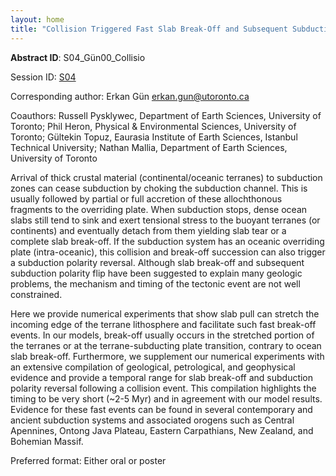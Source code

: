 ```yaml
---
layout: home
title: "Collision Triggered Fast Slab Break-Off and Subsequent Subduction Polarity Reversal"
---
```



**Abstract ID**: S04_Gün00_Collisio

Session ID: [S04](.)

Corresponding author: Erkan Gün <a href="mailto:erkan.gun@utoronto.ca">erkan.gun@utoronto.ca</a>

Coauthors: Russell Pysklywec, Department of Earth Sciences, University of Toronto; Phil Heron, Physical & Environmental Sciences, University of Toronto; Gültekin Topuz, Eaurasia Institute of Earth Sciences, Istanbul Technical University; Nathan Mallia, Department of Earth Sciences, University of Toronto 

Arrival of thick crustal material (continental/oceanic terranes) to subduction zones can cease subduction by choking the subduction channel. This is usually followed by partial or full accretion of these allochthonous fragments to the overriding plate. When subduction stops, dense ocean slabs still tend to sink and exert tensional stress to the buoyant terranes (or continents) and eventually detach from them yielding slab tear or a complete slab break-off. If the subduction system has an oceanic overriding plate (intra-oceanic), this collision and break-off succession can also trigger a subduction polarity reversal. Although slab break-off and subsequent subduction polarity flip have been suggested to explain many geologic problems, the mechanism and timing of the tectonic event are not well constrained.
 
 Here we provide numerical experiments that show slab pull can stretch the incoming edge of the terrane lithosphere and facilitate such fast break-off events. In our models, break-off usually occurs in the stretched portion of the terranes or at the terrane-subducting plate transition, contrary to ocean slab break-off. Furthermore, we supplement our numerical experiments with an extensive compilation of geological, petrological, and geophysical evidence and provide a temporal range for slab break-off and subduction polarity reversal following a collision event. This compilation highlights the timing to be very short (~2-5 Myr) and in agreement with our model results. Evidence for these fast events can be found in several contemporary and ancient subduction systems and associated orogens such as Central Apennines, Ontong Java Plateau, Eastern Carpathians, New Zealand, and Bohemian Massif.

Preferred format: Either oral or poster
